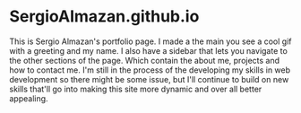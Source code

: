 # SergioAlmazan.github.io
This is Sergio Almazan's portfolio page. I made a the main you see a cool gif with a greeting and my name. I also have a sidebar that lets you navigate to the other sections of the page. Which contain the about me, projects and how to contact me. I'm still in the process of the developing my skills in web development so there might be some issue, but I'll continue to build on new skills that'll go into making this site more dynamic and over all better appealing. 
